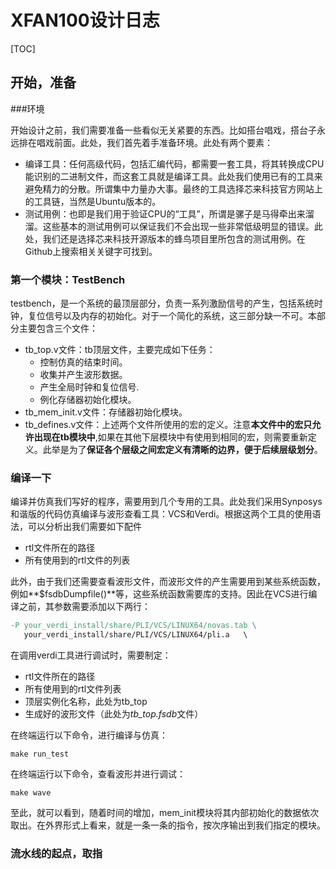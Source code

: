# XFAN100设计日志

[TOC]

## 开始，准备

###环境

开始设计之前，我们需要准备一些看似无关紧要的东西。比如搭台唱戏，搭台子永远排在唱戏前面。此处，我们首先着手准备环境。此处有两个要素：

- 编译工具：任何高级代码，包括汇编代码，都需要一套工具，将其转换成CPU能识别的二进制文件，而这套工具就是编译工具。此处我们使用已有的工具来避免精力的分散。所谓集中力量办大事。最终的工具选择芯来科技官方网站上的工具链，当然是Ubuntu版本的。
- 测试用例：也即是我们用于验证CPU的“工具”，所谓是骡子是马得牵出来溜溜。这些基本的测试用例可以保证我们不会出现一些非常低级明显的错误。此处，我们还是选择芯来科技开源版本的蜂鸟项目里所包含的测试用例。在Github上搜索相关关键字可找到。



### 第一个模块：TestBench

testbench，是一个系统的最顶层部分，负责一系列激励信号的产生，包括系统时钟，复位信号以及内存的初始化。对于一个简化的系统，这三部分缺一不可。本部分主要包含三个文件：

- tb_top.v文件：tb顶层文件，主要完成如下任务：
  - 控制仿真的结束时间。
  - 收集并产生波形数据。
  - 产生全局时钟和复位信号.
  - 例化存储器初始化模块。
- tb_mem_init.v文件：存储器初始化模块。
- tb_defines.v文件：上述两个文件所使用的宏的定义。注意**本文件中的宏只允许出现在tb模块中**,如果在其他下层模块中有使用到相同的宏，则需要重新定义。此举是为了**保证各个层级之间宏定义有清晰的边界，便于后续层级划分**。

### 编译一下

编译并仿真我们写好的程序，需要用到几个专用的工具。此处我们采用Synposys和谐版的代码仿真编译与波形查看工具：VCS和Verdi。根据这两个工具的使用语法，可以分析出我们需要如下配件

- rtl文件所在的路径
- 所有使用到的rtl文件的列表

此外，由于我们还需要查看波形文件，而波形文件的产生需要用到某些系统函数，例如**$fsdbDumpfile()**等，这些系统函数需要库的支持。因此在VCS进行编译之前，其参数需要添加以下两行：

```makefile
-P your_verdi_install/share/PLI/VCS/LINUX64/novas.tab \
   your_verdi_install/share/PLI/VCS/LINUX64/pli.a	\
```

在调用verdi工具进行调试时，需要制定：

- rtl文件所在的路径
- 所有使用到的rtl文件列表
- 顶层实例化名称，此处为tb_top
- 生成好的波形文件（此处为*tb_top.fsdb*文件）

在终端运行以下命令，进行编译与仿真：

```shell
make run_test
```

在终端运行以下命令，查看波形并进行调试：

```shell
make wave
```

至此，就可以看到，随着时间的增加，mem_init模块将其内部初始化的数据依次取出。在外界形式上看来，就是一条一条的指令，按次序输出到我们指定的模块。

### 流水线的起点，取指



